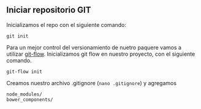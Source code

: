 ## Iniciar repositorio GIT

Inicializamos el repo con el siguiente comando:

```
git init
```

Para un mejor control del versionamiento de nuetro paquere vamos a utilizar [git-flow](https://danielkummer.github.io/git-flow-cheatsheet/). Inicializamos git flow en nuestro proyecto, con el siguiente comando.

```
git-flow init
```

Creamos nuestro archivo .gitignore \(`nano .gitignore`\) y agregamos

```
node_modules/
bower_components/
```





